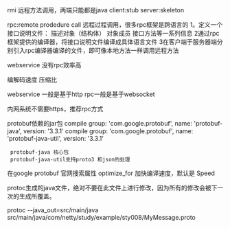 rmi 远程方法调用，两端只能都是java
client:stub
server:skeleton


rpc:remote prodedure call 远程过程调用，很多rpc框架是跨语言的
1。定义一个接口说明文件：
    描述对象（结构体） 对象成员 接口方法等一系列信息
 2通过rpc框架提供的编译器，将接口说明文件编译成具体语言文件
 3在客户端于服务器端分别引入rpc编译器编译的文件，即可像本地方法一样调用远程方法
 
 webservice 没有rpc效率高
 
 编解码速度
 压缩比
 
 
 webservice 一般是基于http
 rpc一般是基于websocket
 
 内网系统不需要https，推荐rpc方式
 
 protobuf依赖的jar包
 compile group: 'com.google.protobuf', name: 'protobuf-java', version: '3.3.1'
     compile group: 'com.google.protobuf', name: 'protobuf-java-util', version: '3.3.1'
     
     protobuf-java 核心包
     protobuf-java-util支持proto3 和json的处理
     
     
在google protobuf 官网搜索属性
    optimize_for  加快编译速度，默认是 Speed
    
protoc生成的java文件，绝对不要在此文件上进行修改，因为所有的修改会被下一次的生成所覆盖。


protoc --java_out=src/main/java src/main/java/com/netty/study/example/sty008/MyMessage.proto
 
 